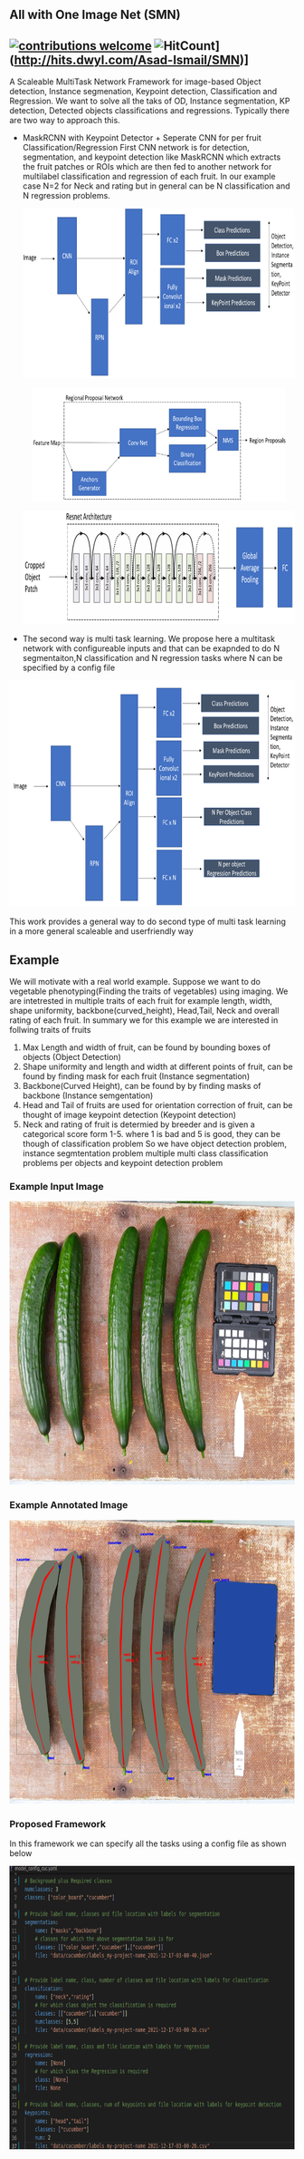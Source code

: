 ## All with One Image Net (SMN)
## [![contributions welcome](https://img.shields.io/badge/contributions-welcome-brightgreen.svg?style=flat)](https://github.com/Asad-Ismail/SMN/issues) ![HitCount](http://hits.dwyl.com/Asad-Ismail/SMN.svg?style=flat-square)](http://hits.dwyl.com/Asad-Ismail/SMN)]



A Scaleable MultiTask Network Framework for image-based Object detection, Instance segmenation, Keypoint detection, Classification and Regression. We want to solve all the taks of OD, Instance segmentation, KP detection, Detected objects classifications and regressions. Typically there are two way to approach this.

* MaskRCNN with Keypoint Detector + Seperate CNN for per fruit Classification/Regression
First CNN network is for detection, segmentation, and keypoint detection like MaskRCNN which extracts the fruit patches or ROIs which are then fed to another network for multilabel classification and regression of each fruit. In our example case N=2 for Neck and rating but in general can be N classification and N regression problems.

  <p align="center">
    <img src="figs/pointnet.png" alt="animated" width=550 height=300 />
  </p>
  
  <p align="center">
    <img src="figs/RPN.png" alt="animated" width=450 height=200 />
  </p>
  
  <p align="center">
    <img src="figs/resnet34_2.png" alt="animated" width=650 height=200 />
  </p>


* The second way is multi task learning. We propose here a multitask network with configureable inputs and that can be exapnded to do N segmentaiton,N classification and N regression tasks where N can be specified by a config file

<p align="center">
    <img src="figs/SMN.png" alt="animated" width=650 height=400 />
  </p>
  This work provides a general way to do second type of multi task learning in a more general scaleable and userfriendly way

## Example
We will motivate with a real world example. Suppose we want to do vegetable phenotyping(Finding the traits of vegetables) using imaging. We are intetrested in multiple traits of each fruit for example length, width, shape uniformity, backbone(curved_height), Head,Tail, Neck and overall rating of each fruit. In summary we for this example we are interested in follwing traits of fruits 
1) Max Length and width of fruit, can be found by bounding boxes of objects (Object Detection)
2) Shape uniformity and length and width at different points of fruit, can be found by finding mask for each fruit (Instance segmentation)
3) Backbone(Curved Height), can be found by by finding masks of backbone (Instance semgentation)
4) Head and Tail of fruits are used for orientation correction of fruit, can be thought of image keypoint detection (Keypoint detection)
5) Neck and rating of fruit is determied by breeder and is given a categorical score form 1-5. where 1 is bad and 5 is good, they can be though of classification problem
So we have object detection problem, instance segmtentation problem multiple multi class classification problems per objects and keypoint detection problem
### Example Input Image
  <p align="center">
    <img src="figs/img.png" alt="animated" width=700 height=500 />
  </p> 
  
### Example Annotated Image
  <p align="center">
    <img src="figs/ann_input.png" alt="animated" width=700 height=500 />
  </p>


### Proposed Framework
In this framework we can specify all the tasks using a config file as shown below

  <p align="center">
    <img src="figs/config.png" alt="animated" width=700 height=500 />
  </p>



